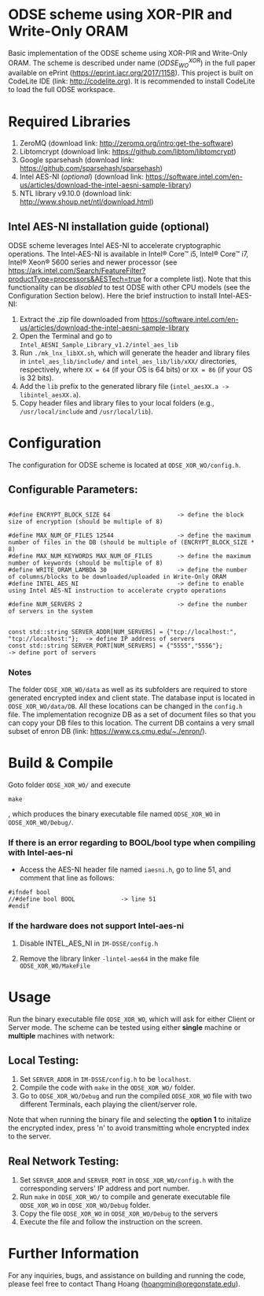 # ODSE scheme using XOR-PIR and Write-Only ORAM

Basic implementation of the ODSE scheme using XOR-PIR and Write-Only ORAM. The scheme is described under name $(ODSE^{XOR}_{WO})$ in the full paper available on ePrint (https://eprint.iacr.org/2017/1158). This project is built on CodeLite IDE (link: http://codelite.org). It is recommended to install CodeLite to load the full ODSE workspace. 


# Required Libraries
1. ZeroMQ (download link: http://zeromq.org/intro:get-the-software)
2. Libtomcrypt (download link: https://github.com/libtom/libtomcrypt)
3. Google sparsehash (download link: https://github.com/sparsehash/sparsehash)
4. Intel AES-NI (*optional*) (download link: https://software.intel.com/en-us/articles/download-the-intel-aesni-sample-library)
5. NTL library v9.10.0  (download link: http://www.shoup.net/ntl/download.html) 
## Intel AES-NI installation guide (optional)

ODSE scheme leverages Intel AES-NI to accelerate cryptographic operations. The Intel-AES-NI is available in Intel® Core™ i5, Intel® Core™ i7, Intel® Xeon® 5600 series and newer processor (see https://ark.intel.com/Search/FeatureFilter?productType=processors&AESTech=true for a complete list). Note that this functionality can be *disabled* to test ODSE with other CPU models (see the Configuration Section below). Here the brief instruction to install Intel-AES-NI:

1. Extract the .zip file downloaded from https://software.intel.com/en-us/articles/download-the-intel-aesni-sample-library
2. Open the Terminal and go to `Intel_AESNI_Sample_Library_v1.2/intel_aes_lib`
3. Run `./mk_lnx_libXX.sh`, which will generate the header and library files in `intel_aes_lib/include/` and `intel_aes_lib/lib/xXX/` directories, respectively, where ``XX = 64`` (if your OS is 64 bits) or ``XX = 86`` (if your OS is 32 bits).
4. Add the `lib` prefix to the generated library file (`intel_aesXX.a -> libintel_aesXX.a`).
5. Copy header files and library files to your local folders (e.g., `/usr/local/include` and `/usr/local/lib`).


# Configuration
The configuration for ODSE scheme is located at ``ODSE_XOR_WO/config.h``. 

## Configurable Parameters:

```

#define ENCRYPT_BLOCK_SIZE 64                   -> define the block size of encryption (should be multiple of 8)

#define MAX_NUM_OF_FILES 12544                  -> define the maximum number of files in the DB (should be multiple of (ENCRYPT_BLOCK_SIZE * 8)
#define MAX_NUM_KEYWORDS MAX_NUM_OF_FILES       -> define the maximum number of keywords (should be multiple of 8)
#define WRITE_ORAM_LAMBDA 30                    -> define the number of columns/blocks to be downloaded/uploaded in Write-Only ORAM
#define INTEL_AES_NI                            -> define to enable using Intel AES-NI instruction to accelerate crypto operations

#define NUM_SERVERS 2                           -> define the number of servers in the system


const std::string SERVER_ADDR[NUM_SERVERS] = {"tcp://localhost:", "tcp://localhost:"};  -> define IP address of servers
const std::string SERVER_PORT[NUM_SERVERS] = {"5555","5556"};                           -> define port of servers

```

### Notes

The folder ``ODSE_XOR_WO/data`` as well as its subfolders are required to store generated encrypted index and client state. The database input is located in ``ODSE_XOR_WO/data/DB``. All these locations can be changed in the `config.h` file. The implementation recognize DB as a set of document files so that you can copy your DB files to this location. The current DB contains a very small subset of enron DB (link: https://www.cs.cmu.edu/~./enron/).


# Build & Compile
Goto folder ``ODSE_XOR_WO/`` and execute
``` 
make
```

, which produces the binary executable file named ```ODSE_XOR_WO``` in ``ODSE_XOR_WO/Debug/``.

### If there is an error regarding to BOOL/bool type when compiling with Intel-aes-ni

- Access the AES-NI header file named ``iaesni.h``, go to line 51, and comment that line as follows:

```
#ifndef bool
//#define bool BOOL 			-> line 51
#endif
```

### If the hardware does not support Intel-aes-ni

1. Disable INTEL_AES_NI in ``IM-DSSE/config.h``

2. Remove the library linker ``-lintel-aes64``  in the make file ``ODSE_XOR_WO/MakeFile``


# Usage

Run the binary executable file ```ODSE_XOR_WO```, which will ask for either Client or Server mode. The scheme can be tested using either **single** machine or **multiple** machines with network:

## Local Testing:
1. Set ``SERVER_ADDR`` in ``IM-DSSE/config.h`` to be ``localhost``. 
2. Compile the code with ``make`` in the ``ODSE_XOR_WO/`` folder. 
4. Go to ``ODSE_XOR_WO/Debug`` and run the compiled ``ODSE_XOR_WO`` file with two different Terminals, each playing the client/server role.

Note that when running the binary file and selecting the <b>option 1</b> to initalize the encrypted index, press 'n' to avoid transmitting whole encrypted index to the server.

## Real Network Testing:
1. Set ``SERVER_ADDR`` and  ``SERVER_PORT`` in ``ODSE_XOR_WO/config.h`` with the corresponding servers' IP address  and port number.
2. Run ``make`` in ``ODSE_XOR_WO/`` to compile and generate executable file ``ODSE_XOR_WO`` in ``ODSE_XOR_WO/Debug`` folder.
3. Copy the file ``ODSE_XOR_WO`` in ``ODSE_XOR_WO/Debug`` to the servers
4. Execute the file and follow the instruction on the screen.


# Further Information
For any inquiries, bugs, and assistance on building and running the code, please feel free to contact Thang Hoang (hoangmin@oregonstate.edu).
